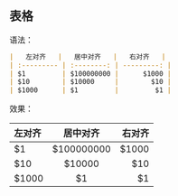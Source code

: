 ## 表格

语法：

```markdown
|   左对齐   |   居中对齐   |   右对齐   |
| :--------- | :--------: | ---------: |
| $1         | $100000000 |      $1000 |
| $10        | $10000     |        $10 |
| $1000      | $1         |         $1 |
```

效果：

| 左对齐 |  居中对齐  | 右对齐 |
| :----- | :--------: | -----: |
| $1     | $100000000 |  $1000 |
| $10    |   $10000   |    $10 |
| $1000  |     $1     |     $1 |

